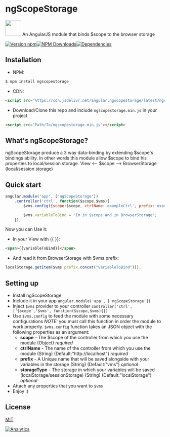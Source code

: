 ngScopeStorage
===

<div>
<p> <img height="50" width="50" src="https://raw.githubusercontent.com/rannn505/ngScopeStorage/master/assets/ngScopeStorage.png"> An AngularJS module that binds $scope to the browser storage </p>
</div>

[![Version npm](https://img.shields.io/npm/v/ngscopestorage.svg?style=flat-square)](https://www.npmjs.com/package/ngscopestorage)[![NPM Downloads](https://img.shields.io/npm/dt/ngscopestorage.svg?style=flat-square)](https://www.npmjs.com/package/ngscopestorage)[![Dependencies](https://img.shields.io/david/rannn505/ngscopestorage.svg?style=flat-square)](https://david-dm.org/rannn505/ngscopestorage)


## Installation

- NPM:
```bash
$ npm install ngscopestorage
```
- CDN:
``` html
<script src="https://cdn.jsdelivr.net/angular.ngscopestorage/latest/ngscopestorage.min.js"></script>
```
- Download/Clone this repo and include `ngscopestorage.min.js` in your project
``` html
<script src="Path/To/ngscopestorage.min.js"></script>
```

## What's ngScopeStorage?

ngScopeStorage produce a 3 way data-binding by extending $scope's bindings ability.
In other words this module allow $scope to bind his properties to local/session storage.
View <-- $scope --> BrowserStorage (local/session storage)

## Quick start

```javascript
angular.module('app', ['ngScopeStorage'])
    .controller('ctrl', function($scope,$vms){
        $vms.config({scope:$scope, ctrlName:'exampleCtrl', prefix:'exampleApp'});

        $vms.variableToBind = 'Im in $scope and in BrowserStorage';
    });
```

Now you can Use it:
- In your View with {{ }}:
``` html
<span>{{variableToBind}}</span>
```
- And read it from BrowserStorage with $vms.prefix:
```javascript
localStorage.getItem($vms.prefix.concat("variableToBind")));
```

## Setting up

- Install ngScopeStorage
- Include it in your app
`angular.module('app', ['ngScopeStorage'])`
- Inject `$vms` provider to your controller
`controller('ctrl', ['$scope','$vms', function($scope,$vms){})`
- Use `$vms.config` to feed the module with some necessary configurations
*NOTE:* you must call this function in order the module to work properly.
`$vms.config` function takes an JSON object with the following properties as an argument:
    - **scope** - The $scope of the controller from which you use the module (Object) *required*
    - **ctrlName** - The name of the controller from which you use the module (String) (Default:"http://localhost") *required*
    - **prefix** - A Unique name that will be saved alongside with your variables in the storage (String) (Default:"vms") *optional*
    - **storageType** - The storage in which your variables will be saved (localStorage/sessionStorage) (String) (Default:"localStorage") *optional*
- Attach any properties that you want to `$vms`
- Enjoy :)


## License

  [MIT](LICENSE)


[![Analytics](https://ga-beacon.appspot.com/UA-67540608-2/rannn505/ngScopeStorage?pixel)](https://github.com/igrigorik/ga-beacon)